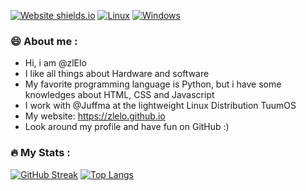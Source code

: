 [![Website shields.io](https://img.shields.io/website-up-down-green-red/http/shields.io.svg)](https://zlelo.github.io)
[![Linux](https://svgshare.com/i/Zhy.svg)](https://svgshare.com/i/Zhy.svg)
[![Windows](https://svgshare.com/i/ZhY.svg)](https://svgshare.com/i/ZhY.svg)

### 😄 About me :

- Hi, i am @zlElo
- I like all things about Hardware and software
- My favorite programming language is Python, but i have some knowledges about HTML, CSS and Javascript
- I work with @Juffma at the lightweight Linux Distribution TuumOS
- My website: https://zlelo.github.io 
- Look around my profile and have fun on GitHub :)


### 🔥 My Stats :

[![GitHub Streak](http://github-readme-streak-stats.herokuapp.com?user=zlElo&theme=tokyonight&date_format=j%20M%5B%20Y%5D)](https://git.io/streak-stats)
[![Top Langs](https://github-readme-stats.vercel.app/api/top-langs/?username=zlElo&layout=compact&theme=vision-friendly-dark)](https://github.com/anuraghazra/github-readme-stats)

<!---
zlElo/zlElo is a ✨ special ✨ repository because its `README.md` (this file) appears on your GitHub profile.
You can click the Preview link to take a look at your changes.
--->
